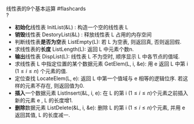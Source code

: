 
线性表的9个基本运算 #flashcards  
?
- **初始化**线性表 InitList(&L) : 构造一个空的线性表 L
- **销毁**线性表 DestoryList(&L) : 释放线性表 L 占用的内存空间
- 判断线性表**是否为空**表 ListEmpty(L): 若 L 为空表, 则返回真, 否则返回假.
- 求线性表的**长度** ListLength(L): 返回 L 中元素个数n.
- **输出**线性表 DispList(L): 线性表 L 不为空时, 顺序显示 L 中各节点的值域.
- 求线性表 L 中指定位置的某个数据元素 GetElem(L, i, &e): 用 e 返回 L 中第 i ($1 \leqslant i \leqslant n$) 个元素的值.
- 定位查找 LocateElem(L, e): 返回 L 中第一个值域与 e 相等的逻辑位序. 若这样的元素不存在, 则返回值为0.
- **插入**一个数据元素 ListInsert(&L, i, e): 在 L 的第 i ($1 \leqslant i \leqslant n$)个元素之前插入新的元素 e , L 的长度增1.
- **删除**数据元素 ListDelete(&L, i, &e): 删除 L 的第 i ($1 \leqslant i \leqslant n$)个元素, 并用 e 返回其值, L 的长度减一.